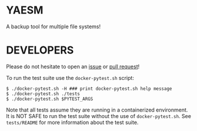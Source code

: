 # YAESM

A backup tool for multiple file systems!

# DEVELOPERS

Please do not hesitate to open an [issue](https://github.com/Vultimate1/yaesm/issues/new) or [pull request](https://github.com/Vultimate1/yaesm/pulls)!

To run the test suite use the `docker-pytest.sh` script:

```
$ ./docker-pytest.sh -H ### print docker-pytest.sh help message
$ ./docker-pytest.sh ./tests
$ ./docker-pytest.sh $PYTEST_ARGS
```

Note that all tests assume they are running in a containerized environment. It is NOT SAFE to run the test suite without the use of `docker-pytest.sh`. See `tests/README` for more information about the test suite.
